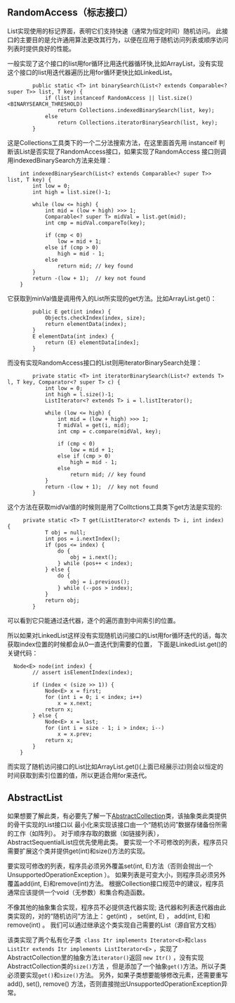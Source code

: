 ## RandomAccess（标志接口） ##

List实现使用的标记界面，表明它们支持快速（通常为恒定时间）随机访问。 此接口的主要目的是允许通用算法更改其行为，以便在应用于随机访问列表或顺序访问列表时提供良好的性能。


一般实现了这个接口的list用for循环比用迭代器循环快,比如ArrayList，没有实现这个接口的list用迭代器遍历比用for循环更快比如LinkedList。
        
        
            public static <T> int binarySearch(List<? extends Comparable<? super T>> list, T key) {
                if (list instanceof RandomAccess || list.size()<BINARYSEARCH_THRESHOLD)
                    return Collections.indexedBinarySearch(list, key);
                else
                    return Collections.iteratorBinarySearch(list, key);
            }


这是Collections工具类下的一个二分法搜索方法，在这里面首先用 instanceif 判断该List是否实现了RandomAccess接口，如果实现了RandomAccess
接口则调用indexedBinarySearch方法来处理：

        int indexedBinarySearch(List<? extends Comparable<? super T>> list, T key) {
            int low = 0;
            int high = list.size()-1;
    
            while (low <= high) {
                int mid = (low + high) >>> 1;
                Comparable<? super T> midVal = list.get(mid);
                int cmp = midVal.compareTo(key);
    
                if (cmp < 0)
                    low = mid + 1;
                else if (cmp > 0)
                    high = mid - 1;
                else
                    return mid; // key found
            }
            return -(low + 1);  // key not found
        }
        
它获取到minVal值是调用传入的List所实现的get方法。比如ArrayList.get()：

            public E get(int index) {
                Objects.checkIndex(index, size);
                return elementData(index);
            }
            E elementData(int index) {
                return (E) elementData[index];
            }
        
而没有实现RandomAccess接口的List则用iteratorBinarySearch处理：
        
        
            private static <T> int iteratorBinarySearch(List<? extends T> l, T key, Comparator<? super T> c) {
                int low = 0;
                int high = l.size()-1;
                ListIterator<? extends T> i = l.listIterator();
        
                while (low <= high) {
                    int mid = (low + high) >>> 1;
                    T midVal = get(i, mid);
                    int cmp = c.compare(midVal, key);
        
                    if (cmp < 0)
                        low = mid + 1;
                    else if (cmp > 0)
                        high = mid - 1;
                    else
                        return mid; // key found
                }
                return -(low + 1);  // key not found
            }
            
这个方法在获取midVal值的时候则是用了Colltctions工具类下get方法是实现的:
   
         private static <T> T get(ListIterator<? extends T> i, int index) {
                T obj = null;
                int pos = i.nextIndex();
                if (pos <= index) {
                    do {
                        obj = i.next();
                    } while (pos++ < index);
                } else {
                    do {
                        obj = i.previous();
                    } while (--pos > index);
                }
                return obj;
            }

可以看到它只能通过迭代器，逐个的遍历直到中间索引的位置。

所以如果对LinkedList这样没有实现随机访问接口的List用for循环迭代的话，每次获取index位置的时候都会从0一直迭代到需要的位置，
下面是LinkedList.get()的关键代码：
    
      Node<E> node(int index) {
            // assert isElementIndex(index);
    
            if (index < (size >> 1)) {
                Node<E> x = first;
                for (int i = 0; i < index; i++)
                    x = x.next;
                return x;
            } else {
                Node<E> x = last;
                for (int i = size - 1; i > index; i--)
                    x = x.prev;
                return x;
            }
        }

而实现了随机访问接口的List比如ArrayList.get()(上面已经展示过)则会以恒定的时间获取到索引位置的值，所以更适合用for来迭代。


## AbstractList ##

如果想要了解此类，有必要先了解一下[AbstractCollection][AbstractCollection]类，该抽象类此类提供的骨干实现的List接口以
最小化来实现该接口由一个“随机访问”数据存储备份所需的工作（如阵列）。 对于顺序存取的数据（如链接列表）， AbstractSequentialList应优先使用此类。 
要实现一个不可修改的列表，程序员只需要扩展这个类并提供get(int)和size()方法的实现。 


要实现可修改的列表，程序员必须另外覆盖set(int, E)方法（否则会抛出一个UnsupportedOperationException ）。 如果列表是可变大小，则程序员必须另外覆盖add(int, E)和remove(int)方法。 
根据Collection接口规范中的建议，程序员通常应该提供一个void（无参数）和集合构造函数。 


不像其他的抽象集合实现，程序员不必提供迭代器实现; 迭代器和列表迭代器由此类实现的，对的“随机访问”方法上： get(int) ， set(int, E) ， add(int, E)和remove(int) 。 
我们可以通过继承这个类实现自己需要的List（源自官方文档）
    
该类实现了两个私有化子类` class Itr implements Iterator<E>`和`class ListItr extends Itr implements ListIterator<E>`
，实现了AbstractCollection里的抽象方法`iterator()`返回 `new Itr()`
，没有实现AbstractCollection类的`size()`方法
，但是添加了一个抽象`get()`方法。所以子类必须要实现`get()`和`size()`方法。
另外，如果子类想要能够修改元素，还需要重写 add(), set(), remove() 方法，否则直接抛出UnsupportedOperationException异常。





[AbstractCollection]:  https://github.com/TransientWang/KnowledgeBase/blob/master/base/collections/AbstractCollection.markdown "AbstractCollection抽象类"